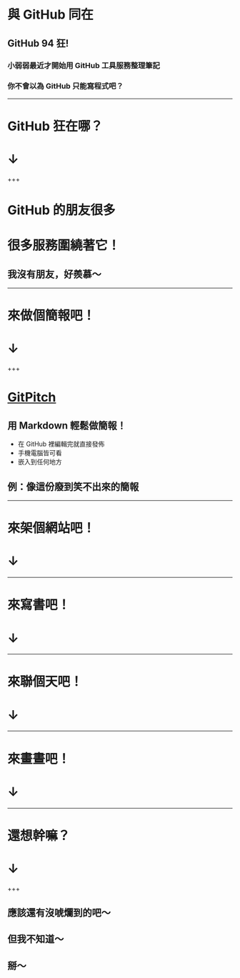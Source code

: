 # 與 GitHub 同在
## GitHub 94 狂!

### 小弱弱最近才開始用 GitHub 工具服務整理筆記
### 你不會以為 GitHub 只能寫程式吧？

---

# GitHub 狂在哪？
# ↓

+++

# GitHub 的朋友很多
# 很多服務圍繞著它！

## 我沒有朋友，好羨慕～

---

# 來做個簡報吧！
# ↓

+++

# [GitPitch](https://gitpitch.com/)
## 用 Markdown 輕鬆做簡報！
* 在 GitHub 裡編輯完就直接發佈
* 手機電腦皆可看
* 嵌入到任何地方
## 例：像這份廢到笑不出來的簡報

---

# 來架個網站吧！
# ↓

---

# 來寫書吧！
# ↓

---

# 來聯個天吧！
# ↓

---

# 來畫晝吧！
# ↓

---

# 還想幹嘛？
# ↓

+++

## 應該還有沒唬爛到的吧～
## 但我不知道～
## 掰～
